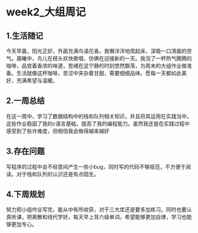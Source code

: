 # week2_大组周记

## 1.生活随记

今天早晨，阳光正好，外面充满鸟语花香。我懒洋洋地爬起床，深吸一口清晨的空气。晨曦中，鸟儿在枝头欢快歌唱，仿佛在迎接新的一天。我泡了一杯热气腾腾的咖啡，品尝着香浓的味道，思绪在这宁静的时刻悠然飘荡，为周末的大组作业做准备。生活就像这杯咖啡，苦涩中夹杂着甘甜，需要细细品味。愿每一天都如此美好，充满希望与温暖。

## 2.一周总结

在这一周中，学习了数据结构中的栈和队列相关知识，并且将其运用在实践当中。这些作业稳固了我的c语言基础，提高了我的编程能力。虽然我还是在实践过程中感受到了些许难度，但相信我会做得越来越好

## 3.存在问题

写程序的过程中会不经意间产生一些小bug，同时写的代码不够规范，不方便于阅读。对于栈和队列的认识还是有点陌生。

## 4.下周规划

努力把小组作业写完，能从中有所收获，对于三大库还是要多加练习。同时也要认真听课，把离散和线代学好。每天早上背六级单词。希望能够更加自律，学习也能够更加专心。